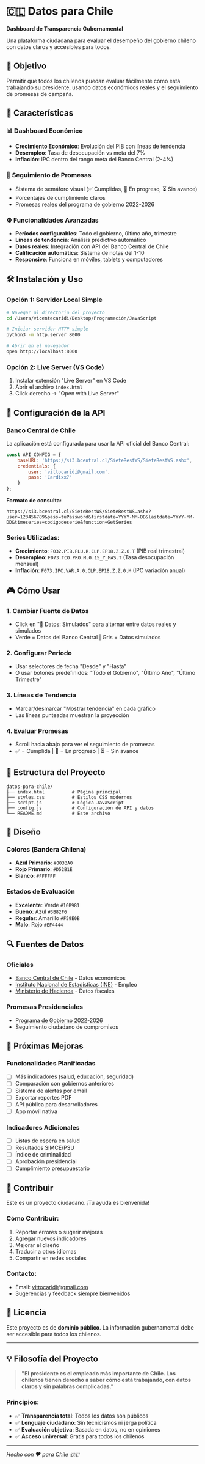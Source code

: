 # 🇨🇱 Datos para Chile

**Dashboard de Transparencia Gubernamental**

Una plataforma ciudadana para evaluar el desempeño del gobierno chileno con datos claros y accesibles para todos.

## 🎯 Objetivo

Permitir que todos los chilenos puedan evaluar fácilmente cómo está trabajando su presidente, usando datos económicos reales y el seguimiento de promesas de campaña.

## 🚀 Características

### 📊 **Dashboard Económico**
- **Crecimiento Económico**: Evolución del PIB con líneas de tendencia
- **Desempleo**: Tasa de desocupación vs meta del 7%
- **Inflación**: IPC dentro del rango meta del Banco Central (2-4%)

### 🎯 **Seguimiento de Promesas**
- Sistema de semáforo visual (✅ Cumplidas, 🔄 En progreso, ⏳ Sin avance)
- Porcentajes de cumplimiento claros
- Promesas reales del programa de gobierno 2022-2026

### ⚙️ **Funcionalidades Avanzadas**
- **Períodos configurables**: Todo el gobierno, último año, trimestre
- **Líneas de tendencia**: Análisis predictivo automático
- **Datos reales**: Integración con API del Banco Central de Chile
- **Calificación automática**: Sistema de notas del 1-10
- **Responsive**: Funciona en móviles, tablets y computadores

## 🛠️ Instalación y Uso

### **Opción 1: Servidor Local Simple**
```bash
# Navegar al directorio del proyecto
cd /Users/vicentecaridi/Desktop/Programación/JavaScript

# Iniciar servidor HTTP simple
python3 -m http.server 8000

# Abrir en el navegador
open http://localhost:8000
```

### **Opción 2: Live Server (VS Code)**
1. Instalar extensión "Live Server" en VS Code
2. Abrir el archivo `index.html`
3. Click derecho → "Open with Live Server"

## 🔧 Configuración de la API

### **Banco Central de Chile**

La aplicación está configurada para usar la API oficial del Banco Central:

```javascript
const API_CONFIG = {
    baseURL: 'https://si3.bcentral.cl/SieteRestWS/SieteRestWS.ashx',
    credentials: {
        user: 'vittocaridi@gmail.com',
        pass: 'Cardixx7'
    }
};
```

**Formato de consulta:**
```
https://si3.bcentral.cl/SieteRestWS/SieteRestWS.ashx?user=123456789&pass=tuPassword&firstdate=YYYY-MM-DD&lastdate=YYYY-MM-DD&timeseries=codigodeserie&function=GetSeries
```

### **Series Utilizadas:**
- **Crecimiento**: `F032.PIB.FLU.R.CLP.EP18.Z.Z.0.T` (PIB real trimestral)
- **Desempleo**: `F073.TCO.PRO.M.0.15_Y_MAS.T` (Tasa desocupación mensual)
- **Inflación**: `F073.IPC.VAR.A.0.CLP.EP18.Z.Z.0.M` (IPC variación anual)

## 🎮 Cómo Usar

### **1. Cambiar Fuente de Datos**
- Click en "🔄 Datos: Simulados" para alternar entre datos reales y simulados
- Verde = Datos del Banco Central | Gris = Datos simulados

### **2. Configurar Período**
- Usar selectores de fecha "Desde" y "Hasta"
- O usar botones predefinidos: "Todo el Gobierno", "Último Año", "Último Trimestre"

### **3. Líneas de Tendencia**
- Marcar/desmarcar "Mostrar tendencia" en cada gráfico
- Las líneas punteadas muestran la proyección

### **4. Evaluar Promesas**
- Scroll hacia abajo para ver el seguimiento de promesas
- ✅ = Cumplida | 🔄 = En progreso | ⏳ = Sin avance

## 📁 Estructura del Proyecto

```
datos-para-chile/
├── index.html          # Página principal
├── styles.css          # Estilos CSS modernos
├── script.js           # Lógica JavaScript
├── config.js           # Configuración de API y datos
└── README.md           # Este archivo
```

## 🎨 Diseño

### **Colores (Bandera Chilena)**
- **Azul Primario**: `#0033A0`
- **Rojo Primario**: `#D52B1E`
- **Blanco**: `#FFFFFF`

### **Estados de Evaluación**
- **Excelente**: Verde `#10B981`
- **Bueno**: Azul `#3B82F6`
- **Regular**: Amarillo `#F59E0B`
- **Malo**: Rojo `#EF4444`

## 🔍 Fuentes de Datos

### **Oficiales**
- [Banco Central de Chile](https://www.bcentral.cl) - Datos económicos
- [Instituto Nacional de Estadísticas (INE)](https://www.ine.cl) - Empleo
- [Ministerio de Hacienda](https://www.hacienda.cl) - Datos fiscales

### **Promesas Presidenciales**
- [Programa de Gobierno 2022-2026](https://www.gob.cl/programa-de-gobierno/)
- Seguimiento ciudadano de compromisos

## 🚀 Próximas Mejoras

### **Funcionalidades Planificadas**
- [ ] Más indicadores (salud, educación, seguridad)
- [ ] Comparación con gobiernos anteriores
- [ ] Sistema de alertas por email
- [ ] Exportar reportes PDF
- [ ] API pública para desarrolladores
- [ ] App móvil nativa

### **Indicadores Adicionales**
- [ ] Listas de espera en salud
- [ ] Resultados SIMCE/PSU
- [ ] Índice de criminalidad
- [ ] Aprobación presidencial
- [ ] Cumplimiento presupuestario

## 🤝 Contribuir

Este es un proyecto ciudadano. ¡Tu ayuda es bienvenida!

### **Cómo Contribuir:**
1. Reportar errores o sugerir mejoras
2. Agregar nuevos indicadores
3. Mejorar el diseño
4. Traducir a otros idiomas
5. Compartir en redes sociales

### **Contacto:**
- Email: vittocaridi@gmail.com
- Sugerencias y feedback siempre bienvenidos

## 📄 Licencia

Este proyecto es de **dominio público**. La información gubernamental debe ser accesible para todos los chilenos.

---

## 💡 Filosofía del Proyecto

> **"El presidente es el empleado más importante de Chile. Los chilenos tienen derecho a saber cómo está trabajando, con datos claros y sin palabras complicadas."**

### **Principios:**
- ✅ **Transparencia total**: Todos los datos son públicos
- ✅ **Lenguaje ciudadano**: Sin tecnicismos ni jerga política
- ✅ **Evaluación objetiva**: Basada en datos, no en opiniones
- ✅ **Acceso universal**: Gratis para todos los chilenos

---

*Hecho con ❤️ para Chile 🇨🇱*

